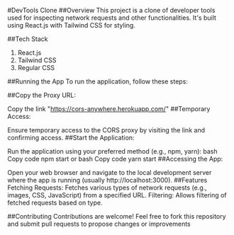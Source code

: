 #DevTools Clone
##Overview
This project is a clone of developer tools used for inspecting network requests and other functionalities. It's built using React.js with Tailwind CSS for styling.

##Tech Stack
1. React.js
2. Tailwind CSS
3. Regular CSS

##Running the App
To run the application, follow these steps:

##Copy the Proxy URL:

Copy the link "https://cors-anywhere.herokuapp.com/"
##Temporary Access:

Ensure temporary access to the CORS proxy by visiting the link and confirming access.
##Start the Application:

Run the application using your preferred method (e.g., npm, yarn):
bash
Copy code
npm start
or
bash
Copy code
yarn start
##Accessing the App:

Open your web browser and navigate to the local development server where the app is running (usually http://localhost:3000).
##Features
Fetching Requests: Fetches various types of network requests (e.g., images, CSS, JavaScript) from a specified URL.
Filtering: Allows filtering of fetched requests based on type.

##Contributing
Contributions are welcome! Feel free to fork this repository and submit pull requests to propose changes or improvements
